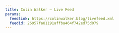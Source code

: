 ```yaml
---
title: Colin Walker – Live Feed
params:
  feedlink: https://colinwalker.blog/livefeed.xml
  feedid: 26957fa81191affba464f742ed75d079
---
```

